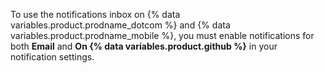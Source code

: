 To use the notifications inbox on {% data variables.product.prodname_dotcom %} and {% data variables.product.prodname_mobile %}, you must enable notifications for both **Email** and **On {% data variables.product.github %}** in your notification settings.

